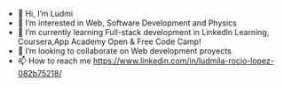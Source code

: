 - 👋 Hi, I’m Ludmi
- 👀 I’m interested in Web, Software Development and Physics
- 🌱 I’m currently learning Full-stack development in Linkedln Learning, Coursera,App Academy Open & Free Code Camp!
- 💞️ I’m looking to collaborate on Web development proyects
- 📫 How to reach me https://www.linkedin.com/in/ludmila-rocio-lopez-082b75218/

<!---
DamperDoor56/DamperDoor56 is a ✨ special ✨ repository because its `README.md` (this file) appears on your GitHub profile.
You can click the Preview link to take a look at your changes.
--->
